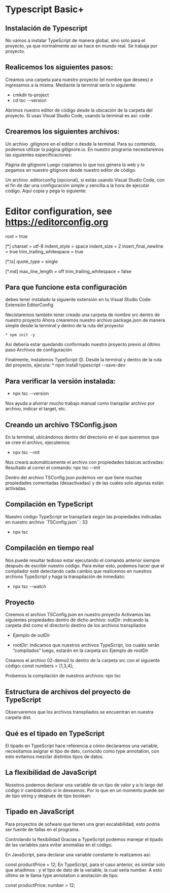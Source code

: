 # Typescript Basic+


## Instalación de Typescript

No vamos a instalar TypeScript de manera global, sino solo para el proyecto, ya que normalmente así se hace en mundo real. Se trabaja por proyecto.

## Realicemos los siguientes pasos:

Creamos una carpeta para nuestro proyecto (el nombre que desees) e ingresamos a la misma. Mediante la terminal sería lo siguiente:

- cmkdir ts-project
- cd tsc --version

Abrimos nuestro editor de código desde la ubicación de la carpeta del proyecto. Si usas Visual Studio Code, usando la terminal es así:
code .

## Crearemos los siguientes archivos:

Un archivo .gitignore en el editor o desde la terminal. Para su contenido, podemos utilizar la página gitignore.io. En nuestro programa necesitaremos las siguientes especificaciones:

Página de gitignore
Luego copiamos lo que nos genera la web y lo pegamos en nuestro gitignore desde nuestro editor de código.

Un archivo .editorconfig (opcional), si estás usando Visual Studio Code, con el fin de dar una configuración simple y sencilla a la hora de ejecutar código. Aquí copia y pega lo siguiente:
# Editor configuration, see https://editorconfig.org
root = true

[*]
charset = utf-8
indent_style = space
indent_size = 2
insert_final_newline = true
trim_trailing_whitespace = true

[*.ts]
quote_type = single

[*.md]
max_line_length = off
trim_trailing_whitespace = false

## Para que funcione esta configuración 

debes tener instalado la siguiente extensión en tu Visual Studio Code: Extensión EditorConfig

Necistaremos también tener creado una carpeta de nombre src dentro de nuestro proyecto
Ahora crearemos nuestro archivo package.json de manera simple desde la terminal y dentro de la ruta del proyecto:

    * npm init -y

Así debería estar quedando conformado nuestro proyecto previo al último paso
Archivos de configuración

Finalmente, instalemos TypeScript 😊. Desde la terminal y dentro de la ruta del proyecto, ejecuta:
    * npm install typescript --save-dev

## Para verificar la versión instalada:

- npx tsc --version


Nos ayuda a ahorrar mucho trabajo manual como transpilar archivo por archivo, indicar el target, etc.

## Creando un archivo TSConfig.json
En la terminal, ubicándonos dentro del directorio en el que queremos que se cree el archivo, ejecutemos:

- npx tsc --init

Nos creará automáticamente el archivo con propiedades básicas activadas:
Resultado al correr el comando: npx tsc --init

Dentro del archivo TSConfig.json podemos ver que tiene muchas propiedades comentadas (desactivadas) y de las cuales solo algunas están activadas.

## Compilación en TypeScript
Nuestro código TypeScript se transpilará según las propiedades indicadas en nuestro archivo `TSConfig.json``:
33
- npx tsc

## Compilación en tiempo real

Nos puede resultar tedioso estar ejecutando el comando anterior siempre después de escribir nuestro código. Para evitar esto, podemos hacer que el compilador esté detectando cada cambio que realicemos en nuestros archivos TypeScript y haga la transpilación de inmediato:

- npx tsc --watch

## Proyecto

Creemos el archivo TSConfig.json en nuestro proyecto
Activamos las siguientes propiedades dentro de dicho archivo:
outDir: indicando la carpeta dist como el directorio destino de los archivos transpilados
- Ejemplo de outDir

- rootDir: indicamos que nuestros archivos TypeScript, los cuales serán “compilados” luego, estarán en la carpeta src
Ejemplo de rootDir

Creamos el archivo 02-demo2.ts dentro de la carpeta src con el siguiente código:
const numbers = [1,3,4];

Probemos la compilación de nuestros archivos:
npx tsc

## Estructura de archivos del proyecto de TypeScript
Observaremos que los archivos transpilados se encuentran en nuestra carpeta dist.

## Qué es el tipado en TypeScript
El tipado en TypeScript hace referencia a cómo declaramos una variable, necesitamos asignar el tipo de dato, conocido como type annotation, con esto evitamos mezclar distintos tipos de datos.

## La flexibilidad de JavaScript
Nosotros podemos declarar una variable de un tipo de valor y a lo largo del código ir cambiándolo si lo deseamos. Por lo que en un momento puede ser de tipo string y después de tipo boolean:



## Tipado en JavaScript

Para proyectos de sofware que tienen una gran escalabilidad, esto podría ser fuente de fallas en el programa.

Controlando la flexibilidad
Gracias a TypeScript podemos manejar el tipado de las variables para evitar anomalías en el código.

En JavaScript, para declarar una variable constante lo realizamos así:

const productPrice = 12;
En TypeScript, para el caso anterior, es similar solo que añadimos : y el tipo de dato de la variable, la cual sería number. A esto último se le llama type annotation o anotación de tipo:

const productPrice: number = 12;
